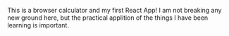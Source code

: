 This is a browser calculator and my first React App! 
I am not breaking any new ground here, but the practical applition of the things I have been learning is important.
